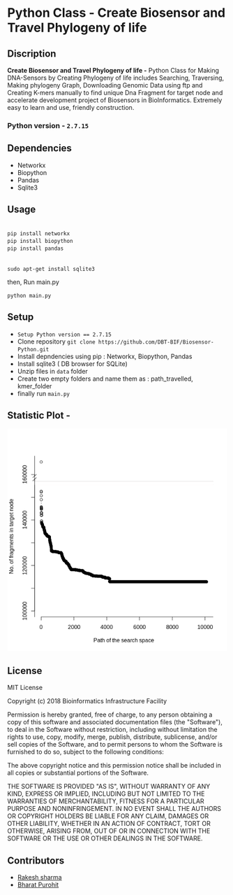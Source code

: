 # Python Class - Create Biosensor and Travel Phylogeny of life 


## Discription 
**Create Biosensor and Travel Phylogeny of life -** Python Class for Making DNA-Sensors by Creating Phylogeny of life includes Searching, Traversing, Making phylogeny Graph, Downloading Genomic Data using ftp and Creating K-mers manually to find unique Dna Fragment for target node and accelerate development project of Biosensors in BioInformatics.
Extremely easy to learn and use, friendly construction.

### Python version - `2.7.15 `
## Dependencies 

- Networkx
- Biopython
- Pandas
- Sqlite3 


## Usage

```python

pip install networkx
pip install biopython
pip install pandas

```


```console

sudo apt-get install sqlite3

```
then, Run main.py

```
python main.py
```

## Setup

- `Setup Python version == 2.7.15`
- Clone repository `git clone https://github.com/DBT-BIF/Biosensor-Python.git `
- Install depndencies using pip : Networkx, Biopython, Pandas
- Install sqlite3 ( DB browser for SQLite)
- Unzip files in `data` folder
- Create two empty folders and name them as : path_travelled, kmer_folder 
- finally run `main.py`


## Statistic Plot -
![sensor plot](https://github.com/DBT-BIF/Biosensor-Python/blob/master/plot-sensor.png)





## License


MIT License

Copyright (c) 2018 Bioinformatics Infrastructure Facility

Permission is hereby granted, free of charge, to any person obtaining a copy
of this software and associated documentation files (the "Software"), to deal
in the Software without restriction, including without limitation the rights
to use, copy, modify, merge, publish, distribute, sublicense, and/or sell
copies of the Software, and to permit persons to whom the Software is
furnished to do so, subject to the following conditions:

The above copyright notice and this permission notice shall be included in all
copies or substantial portions of the Software.

THE SOFTWARE IS PROVIDED "AS IS", WITHOUT WARRANTY OF ANY KIND, EXPRESS OR
IMPLIED, INCLUDING BUT NOT LIMITED TO THE WARRANTIES OF MERCHANTABILITY,
FITNESS FOR A PARTICULAR PURPOSE AND NONINFRINGEMENT. IN NO EVENT SHALL THE
AUTHORS OR COPYRIGHT HOLDERS BE LIABLE FOR ANY CLAIM, DAMAGES OR OTHER
LIABILITY, WHETHER IN AN ACTION OF CONTRACT, TORT OR OTHERWISE, ARISING FROM,
OUT OF OR IN CONNECTION WITH THE SOFTWARE OR THE USE OR OTHER DEALINGS IN THE
SOFTWARE.





## Contributors 

- [Rakesh sharma](https://github.com/rakesh691)
- [Bharat Purohit](https://github.com/bharatpurohit97)









